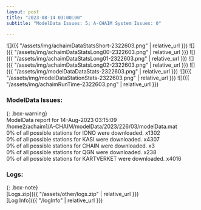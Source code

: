 ```yaml
---
layout: post
title: "2023-08-14 03:00:00"
subtitle: "ModelData Issues: 5; A-CHAIM System Issues: 0"

---
```


![]({{ "/assets/img/achaimDataStatsShort-2322603.png" | relative_url }})
![]({{ "/assets/img/achaimDataStatsLong00-2322603.png" | relative_url }})
![]({{ "/assets/img/achaimDataStatsLong01-2322603.png" | relative_url }})
![]({{ "/assets/img/achaimDataStatsLong02-2322603.png" | relative_url }})
![]({{ "/assets/img/modelDataDataStats-2322603.png" | relative_url }})
![]({{ "/assets/img/modelDataStationStats-2322603.png" | relative_url }})
![]({{ "/assets/img/achaimRunTime-2322603.png" | relative_url }})


### ModelData Issues:  
  
{: .box-warning}  
 ModelData report for 14-Aug-2023 03:15:09   
 /home2/achaim1/A-CHAIM/modelData/2023/226/03/modelData.mat   
 0% of all possible stations for IONO were downloaded. x1302   
 0% of all possible stations for KASI were downloaded. x4307   
 0% of all possible stations for CHAIN were downloaded. x3   
 0% of all possible stations for QGN were downloaded. x238   
 0% of all possible stations for KARTVERKET were downloaded. x4016   
  


### Logs:  
  
{: .box-note}  
[Logs.zip]({{ "/assets/other/logs.zip" | relative_url }})  
[Log Info]({{ "/logInfo" | relative_url }})  
